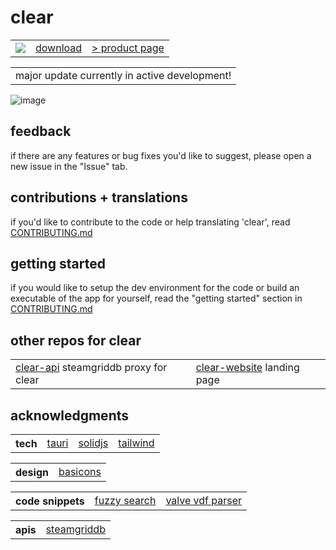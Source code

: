 # clear

<table>
<tbody>
<tr>
<td><img src="https://img.shields.io/github/downloads/adithyasource/clear/1.0.0/total.svg?style=flat-square&logo=none&label=downloads:&labelColor=666666&color=666666"></td>
<td><a href="https://github.com/adithyasource/clear/releases/tag/1.0.0">download</a></td>
<td><a href="https://clear.adithya.zip/" target="_blank">> product page</a></td>
</tr>
</tbody>
</table>
<table>
<tbody>
<tr>
<td>major update currently in active development!</td>
</tr>
</tbody>
</table>


![image](https://github.com/adithyasource/clear/assets/140549783/bd4dae97-4b0b-466f-a1ff-570ae05a0eec)

## feedback

if there are any features or bug fixes you'd like to suggest, please open a new issue in the "Issue" tab.

## contributions + translations

if you'd like to contribute to the code or help translating 'clear', read [CONTRIBUTING.md](https://github.com/adithyasource/clear/blob/main/CONTRIBUTING.md)

## getting started

if you would like to setup the dev environment for the code or build an executable of the app for yourself, read the "getting started" section in [CONTRIBUTING.md](https://github.com/adithyasource/clear/blob/main/CONTRIBUTING.md)

## other repos for clear

<table>
<tbody>
<tr>
<td><a href="https://github.com/adithyasource/clear-api" target="_blank">clear-api</a> steamgriddb proxy for clear</td>
<td><a href="https://github.com/adithyasource/clear-website" target="_blank">clear-website</a> landing page</td>
</tr>
</tbody>
</table>

## acknowledgments

<table>
<tbody>
<tr>
<th>tech</th>
<td><a href="https://tauri.app" target="_blank">tauri</a></td>
<td><a href="https://www.solidjs.com" target="_blank">solidjs</a></td>
<td><a href="https://tailwindcss.com" target="_blank">tailwind</a></td>
</tr>
</tbody>
</table>

<table>
<tbody>
<tr>
<th>design</th>
<td><a href="https://basicons.xyz" target="_blank">basicons</a></td>
</tr>
</tbody>
</table>


<table>
<tbody>
<tr>
<th>code snippets</th>
<td><a href="https://github.com/bevacqua/fuzzysearch" target="_blank">fuzzy search</a></td>
<td><a href="https://github.com/node-steam/vdf" target="_blank">valve vdf parser</a></td>
</tr>
</tbody>
</table>


<table>
<tbody>
<tr>
<th>apis</th>
<td><a href="https://www.steamgriddb.com/api/v2" target="_blank">steamgriddb</a></td>
</tr>
</tbody>
</table>
